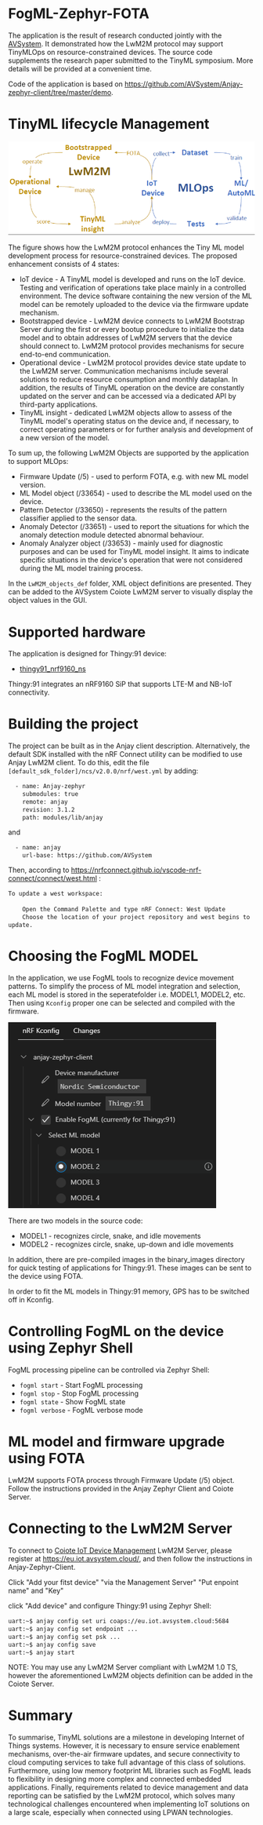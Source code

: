 # FogML-Zephyr-FOTA
The application is the result of research conducted jointly with the [AVSystem](https://www.avsystem.com/). It demonstrated how the LwM2M protocol may support TinyMLOps on resource-constrained devices. The source code supplements the research paper submitted to the TinyML symposium. More details will be provided at a convenient time.

Code of the application is based on https://github.com/AVSystem/Anjay-zephyr-client/tree/master/demo.

# TinyML lifecycle Management

![MLOps](./doc/mlops.png)

The figure shows how the LwM2M protocol enhances the Tiny ML model development process for resource-constrained devices. The proposed enhancement consists of 4 states:
 - IoT device - A TinyML model is developed and runs on the IoT device. Testing and verification of operations take place mainly in a controlled environment. The device software containing the new version of the ML model can be remotely uploaded to the device via the firmware update mechanism.
 - Bootstrapped device - LwM2M device connects to LwM2M Bootstrap Server during the first or every bootup procedure to initialize the data model and to obtain addresses of LwM2M servers that the device should connect to. LwM2M protocol provides mechanisms for secure end-to-end communication.
 - Operational device - LwM2M protocol provides device state update to the LwM2M server. Communication mechanisms include several solutions to reduce resource consumption and monthly dataplan. In addition, the results of TinyML operation on the device are constantly updated on the server and can be accessed via a dedicated API by third-party applications.
 - TinyML insight - dedicated LwM2M objects allow to assess of the TinyML model's operating status on the device and, if necessary, to correct operating parameters or for further analysis and development of a new version of the model.


To sum up, the following LwM2M Objects are supported by the application to support MLOps:
 - Firmware Update (/5) - used to perform FOTA, e.g. with new ML model version.
 - ML Model object (/33654) - used to describe the ML model used on the device.
 - Pattern Detector (/33650) - represents the results of the pattern classifier applied to the sensor data.
 - Anomaly Detector (/33651) - used to report the situations for which the anomaly detection module detected abnormal behaviour.
 - Anomaly Analyzer object (/33653) - mainly used for diagnostic purposes and can be used for TinyML model insight. It aims to indicate specific situations in the device's operation that were not considered during the ML model training process. 

In the `LwM2M_objects_def` folder, XML object definitions are presented. They can be added to the AVSystem Coiote LwM2M server to visually display the object values in the GUI.

# Supported hardware

The application is designed for Thingy:91 device:
 - [thingy91_nrf9160_ns](https://developer.nordicsemi.com/nRF_Connect_SDK/doc/latest/nrf/ug_thingy91.html)

Thingy:91 integrates an nRF9160 SiP that supports LTE-M and NB-IoT connectivity.

# Building the project

The project can be built as in the Anjay client description. Alternatively, the default SDK installed with the nRF Connect utility can be modified to use Anjay LwM2M client. To do this, edit the file `[default_sdk_folder]/ncs/v2.0.0/nrf/west.yml` by adding:
```
  - name: Anjay-zephyr
    submodules: true
    remote: anjay
    revision: 3.1.2
    path: modules/lib/anjay
```
and
```
  - name: anjay
    url-base: https://github.com/AVSystem    
```

Then, according to
https://nrfconnect.github.io/vscode-nrf-connect/connect/west.html :

```
To update a west workspace:

    Open the Command Palette and type nRF Connect: West Update
    Choose the location of your project repository and west begins to update.
```

# Choosing the FogML MODEL
In the application, we use FogML tools to recognize device movement patterns. To simplify the process of ML model integration and selection, each ML model is stored in the seperatefolder i.e. MODEL1, MODEL2, etc. Then using `Kconfig` proper one can be selected and compiled with the firmware.

![Choosing FogML MODEL](./doc/kconfig_fogml.png)

There are two models in the source code:
- MODEL1 - recognizes circle, snake, and idle movements
- MODEL2 - recognizes circle, snake, up-down and idle movements

In addition, there are pre-compiled images in the binary_images directory for quick testing of applications for Thingy:91. These images can be sent to the device using FOTA.

In order to fit the ML models in Thingy:91 memory, GPS has to be switched off in Kconfig.

# Controlling FogML on the device using Zephyr Shell

FogML processing pipeline can be controlled via Zephyr Shell:
 - `fogml start` - Start FogML processing
 - `fogml stop` - Stop FogML processing
 - `fogml state` - Show FogML state
 - `fogml verbose` - FogML verbose mode

# ML model and firmware upgrade using FOTA

LwM2M supports FOTA process through Firmware Update (/5) object. Follow the instructions provided in the Anjay Zephyr Client and Coiote Server.

# Connecting to the LwM2M Server

To connect to [Coiote IoT Device
Management](https://www.avsystem.com/products/coiote-iot-device-management-platform/)
LwM2M Server, please register at https://eu.iot.avsystem.cloud/, and then follow the instructions in Anjay-Zephyr-Client.

Click "Add your fitst device"
"via the Management Server"
"Put enpoint name" and "Key"

click "Add device" and configure Thingy:91 using Zephyr Shell:

```
uart:~$ anjay config set uri coaps://eu.iot.avsystem.cloud:5684
uart:~$ anjay config set endpoint ...
uart:~$ anjay config set psk ...
uart:~$ anjay config save
uart:~$ anjay start
```

NOTE: You may use any LwM2M Server compliant with LwM2M 1.0 TS, however the aforementioned LwM2M objects definition can be added in the Coiote Server. 


# Summary
To summarise, TinyML solutions are a milestone in developing Internet of Things systems. However, it is necessary to ensure service enablement mechanisms, over-the-air firmware updates, and secure connectivity to cloud computing services to take full advantage of this class of solutions. Furthermore, using low memory footprint ML libraries such as FogML leads to flexibility in designing more complex and connected embedded applications. Finally, requirements related to device management and data reporting can be satisfied by the LwM2M protocol, which solves many technological challenges encountered when implementing IoT solutions on a large scale, especially when connected using LPWAN technologies.
